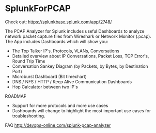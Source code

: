 # SplunkForPCAP
Check out: https://splunkbase.splunk.com/app/2748/

The PCAP Analyzer for Splunk includes useful Dashboards to analyze network packet capture files from Wireshark or Network Monitor (.pcap).  The App includes Dashboards which will show you: 
- The Top Talker IP's, Protocols, VLANs, Conversations 
- Detailed overview about IP Conversations, Packet Loss, TCP Error's, Round Trip Time 
- Conversation Sankey Diagram (by Packets, by Bytes, by Destination Port)  
- Microburst Dashboard (Bit timechart) 
- DNS / NFS / HTTP / Keep Alive Communication Dashboards 
- Hop Calculator between two IP's  

ROADMAP 
- Support for more protocols and more use cases 
- Dashboards will change to highlight the most important use cases for troubleshooting.  

FAQ 
http://devops-online.com/splunk-pcap-analyzer
